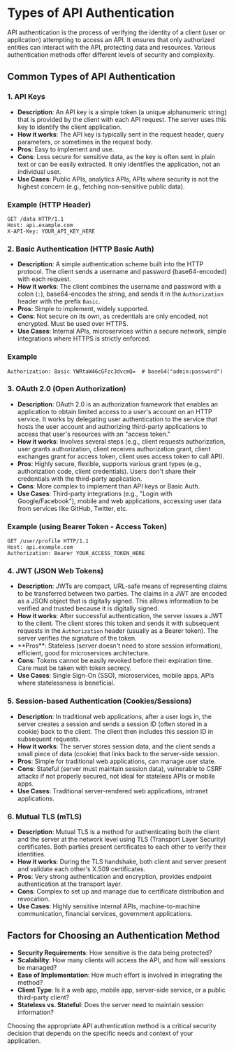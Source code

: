# Types of API Authentication

API authentication is the process of verifying the identity of a client (user or application) attempting to access an API. It ensures that only authorized entities can interact with the API, protecting data and resources. Various authentication methods offer different levels of security and complexity.

## Common Types of API Authentication

### 1. API Keys

*   **Description**: An API key is a simple token (a unique alphanumeric string) that is provided by the client with each API request. The server uses this key to identify the client application.
*   **How it works**: The API key is typically sent in the request header, query parameters, or sometimes in the request body.
*   **Pros**: Easy to implement and use.
*   **Cons**: Less secure for sensitive data, as the key is often sent in plain text or can be easily extracted. It only identifies the application, not an individual user.
*   **Use Cases**: Public APIs, analytics APIs, APIs where security is not the highest concern (e.g., fetching non-sensitive public data).

### Example (HTTP Header)

```
GET /data HTTP/1.1
Host: api.example.com
X-API-Key: YOUR_API_KEY_HERE
```

### 2. Basic Authentication (HTTP Basic Auth)

*   **Description**: A simple authentication scheme built into the HTTP protocol. The client sends a username and password (base64-encoded) with each request.
*   **How it works**: The client combines the username and password with a colon (`:`), base64-encodes the string, and sends it in the `Authorization` header with the prefix `Basic`.
*   **Pros**: Simple to implement, widely supported.
*   **Cons**: Not secure on its own, as credentials are only encoded, not encrypted. Must be used over HTTPS.
*   **Use Cases**: Internal APIs, microservices within a secure network, simple integrations where HTTPS is strictly enforced.

### Example

```
Authorization: Basic YWRtaW46cGFzc3dvcmQ=  # base64("admin:password")
```

### 3. OAuth 2.0 (Open Authorization)

*   **Description**: OAuth 2.0 is an authorization framework that enables an application to obtain limited access to a user's account on an HTTP service. It works by delegating user authentication to the service that hosts the user account and authorizing third-party applications to access that user's resources with an "access token."
*   **How it works**: Involves several steps (e.g., client requests authorization, user grants authorization, client receives authorization grant, client exchanges grant for access token, client uses access token to call API).
*   **Pros**: Highly secure, flexible, supports various grant types (e.g., authorization code, client credentials). Users don't share their credentials with the third-party application.
*   **Cons**: More complex to implement than API keys or Basic Auth.
*   **Use Cases**: Third-party integrations (e.g., "Login with Google/Facebook"), mobile and web applications, accessing user data from services like GitHub, Twitter, etc.

### Example (using Bearer Token - Access Token)

```
GET /user/profile HTTP/1.1
Host: api.example.com
Authorization: Bearer YOUR_ACCESS_TOKEN_HERE
```

### 4. JWT (JSON Web Tokens)

*   **Description**: JWTs are compact, URL-safe means of representing claims to be transferred between two parties. The claims in a JWT are encoded as a JSON object that is digitally signed. This allows information to be verified and trusted because it is digitally signed.
*   **How it works**: After successful authentication, the server issues a JWT to the client. The client stores this token and sends it with subsequent requests in the `Authorization` header (usually as a Bearer token). The server verifies the signature of the token.
*   **Pros\**: Stateless (server doesn't need to store session information), efficient, good for microservices architecture.
*   **Cons**: Tokens cannot be easily revoked before their expiration time. Care must be taken with token secrecy.
*   **Use Cases**: Single Sign-On (SSO), microservices, mobile apps, APIs where statelessness is beneficial.

### 5. Session-based Authentication (Cookies/Sessions)

*   **Description**: In traditional web applications, after a user logs in, the server creates a session and sends a session ID (often stored in a cookie) back to the client. The client then includes this session ID in subsequent requests.
*   **How it works**: The server stores session data, and the client sends a small piece of data (cookie) that links back to the server-side session.
*   **Pros**: Simple for traditional web applications, can manage user state.
*   **Cons**: Stateful (server must maintain session data), vulnerable to CSRF attacks if not properly secured, not ideal for stateless APIs or mobile apps.
*   **Use Cases**: Traditional server-rendered web applications, intranet applications.

### 6. Mutual TLS (mTLS)

*   **Description**: Mutual TLS is a method for authenticating both the client and the server at the network level using TLS (Transport Layer Security) certificates. Both parties present certificates to each other to verify their identities.
*   **How it works**: During the TLS handshake, both client and server present and validate each other's X.509 certificates.
*   **Pros**: Very strong authentication and encryption, provides endpoint authentication at the transport layer.
*   **Cons**: Complex to set up and manage due to certificate distribution and revocation.
*   **Use Cases**: Highly sensitive internal APIs, machine-to-machine communication, financial services, government applications.

## Factors for Choosing an Authentication Method

*   **Security Requirements**: How sensitive is the data being protected?
*   **Scalability**: How many clients will access the API, and how will sessions be managed?
*   **Ease of Implementation**: How much effort is involved in integrating the method?
*   **Client Type**: Is it a web app, mobile app, server-side service, or a public third-party client?
*   **Stateless vs. Stateful**: Does the server need to maintain session information?

Choosing the appropriate API authentication method is a critical security decision that depends on the specific needs and context of your application.
